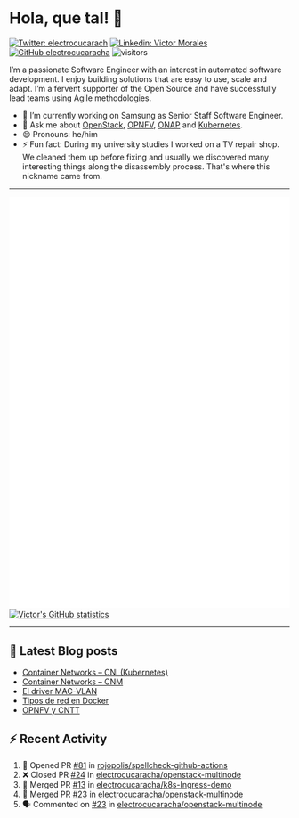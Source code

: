 # Hola, que tal! 👋

[![Twitter: electrocucarach](https://img.shields.io/twitter/follow/electrocucarach?style=social)](https://twitter.com/electrocucarach)
[![Linkedin: Victor Morales](https://img.shields.io/badge/-VictorMorales-blue?style=flat-square&logo=Linkedin&logoColor=white&link=https://www.linkedin.com/in/electrocucaracha/)](https://www.linkedin.com/in/electrocucaracha/)
[![GitHub electrocucaracha](https://img.shields.io/github/followers/electrocucaracha?label=follow&style=social)](https://github.com/electrocucaracha)
![visitors](https://visitor-badge.glitch.me/badge?page_id=electrocucaracha.electrocucaracha)

I’m a passionate Software Engineer with an interest in automated
software development. I enjoy building solutions that are easy to use,
scale and adapt. I’m a fervent supporter of the Open Source and have
successfully lead teams using Agile methodologies.

- 🔭 I’m currently working on Samsung as Senior Staff Software
Engineer.
- 💬 Ask me about [OpenStack](https://www.openstack.org/),
[OPNFV](https://www.opnfv.org/), [ONAP](https://www.onap.org/) and
[Kubernetes](https://kubernetes.io/).
- 😄 Pronouns: he/him
- ⚡ Fun fact: During my university studies I worked on a TV repair
shop. We cleaned them up before fixing and usually we discovered many
interesting things along the disassembly process. That's where this
nickname came from.

---

![Metrics](https://github.com/electrocucaracha/electrocucaracha/blob/master/github-metrics.svg)
[![Victor's GitHub statistics](https://github-readme-stats.vercel.app/api?username=electrocucaracha)](https://github.com/anuraghazra/github-readme-stats#github-stats-card)

---

## 📘 Latest Blog posts

<!-- BLOG-POST-LIST:START -->
- [Container Networks – CNI &lpar;Kubernetes&rpar;](https://electrocucaracha.com/2021/07/05/container-networks-cni/)
- [Container Networks – CNM](https://electrocucaracha.com/2020/08/28/container-network-model/)
- [El driver MAC-VLAN](https://electrocucaracha.com/2020/07/01/el-driver-mac-vlan/)
- [Tipos de red en Docker](https://electrocucaracha.com/2020/06/13/tipos-de-red-en-docker/)
- [OPNFV y CNTT](https://electrocucaracha.com/2020/05/29/opnfv-y-cntt/)
<!-- BLOG-POST-LIST:END -->

## :zap: Recent Activity

<!--START_SECTION:activity-->
1. 💪 Opened PR [#81](https://github.com/rojopolis/spellcheck-github-actions/pull/81) in [rojopolis/spellcheck-github-actions](https://github.com/rojopolis/spellcheck-github-actions)
2. ❌ Closed PR [#24](https://github.com/electrocucaracha/openstack-multinode/pull/24) in [electrocucaracha/openstack-multinode](https://github.com/electrocucaracha/openstack-multinode)
3. 🎉 Merged PR [#13](https://github.com/electrocucaracha/k8s-Ingress-demo/pull/13) in [electrocucaracha/k8s-Ingress-demo](https://github.com/electrocucaracha/k8s-Ingress-demo)
4. 🎉 Merged PR [#23](https://github.com/electrocucaracha/openstack-multinode/pull/23) in [electrocucaracha/openstack-multinode](https://github.com/electrocucaracha/openstack-multinode)
5. 🗣 Commented on [#23](https://github.com/electrocucaracha/openstack-multinode/issues/23) in [electrocucaracha/openstack-multinode](https://github.com/electrocucaracha/openstack-multinode)
<!--END_SECTION:activity-->
